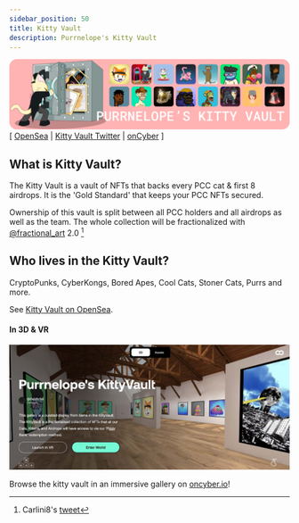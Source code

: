 ```yaml
---
sidebar_position: 50
title: Kitty Vault
description: Purrnelope's Kitty Vault
---
```


![](./assets/kittyvault-banner.png)
[
[OpenSea](https://opensea.io/kittyvault.pcc.eth) |
[Kitty Vault Twitter](https://twitter.com/KittyVault) |
[onCyber](https://oncyber.io/spaces/RKJMFEwiVG8f6V1aPL08)
]

## What is Kitty Vault?

The Kitty Vault is a vault of NFTs that backs every PCC cat & first 8 airdrops. It is the 'Gold Standard' that keeps your PCC NFTs secured.

Ownership of this vault is split between all PCC holders and all airdrops as well as the team. The whole collection will be fractionalized with [@fractional_art](https://twitter.com/fractional_art) 2.0 [^1]

## Who lives in the Kitty Vault?

CryptoPunks, CyberKongs, Bored Apes, Cool Cats, Stoner Cats, Purrs and more.

See [Kitty Vault on OpenSea](https://opensea.io/kittyvault.pcc.eth).

#### In 3D & VR

[![](./assets/oncyber.jpg)](https://oncyber.io/spaces/RKJMFEwiVG8f6V1aPL08)

Browse the kitty vault in an immersive gallery on [oncyber.io](https://oncyber.io/spaces/RKJMFEwiVG8f6V1aPL08)!

[^1]: Carlini8's [tweet](https://twitter.com/Carlini8N/status/1479861487380443140)
